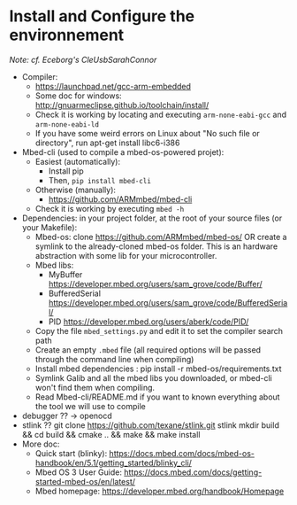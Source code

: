 
# Install and Configure the environnement

*Note: cf. Eceborg's CleUsbSarahConnor*

* Compiler:
    * https://launchpad.net/gcc-arm-embedded
    * Some doc for windows: http://gnuarmeclipse.github.io/toolchain/install/
    * Check it is working by locating and executing `arm-none-eabi-gcc` and `arm-none-eabi-ld`
    * If you have some weird errors on Linux about "No such file or directory", run apt-get install libc6-i386
* Mbed-cli (used to compile a mbed-os-powered projet):
    * Easiest (automatically):
        * Install pip
        * Then, `pip install mbed-cli`
    * Otherwise (manually):
        * https://github.com/ARMmbed/mbed-cli
    * Check it is working by executing `mbed -h`
* Dependencies: in your project folder, at the root of your source files (or your Makefile):
    * Mbed-os: clone https://github.com/ARMmbed/mbed-os/ OR create a symlink to the already-cloned mbed-os folder. This is an hardware abstraction with some lib for your microcontroller.
    * Mbed libs:
        * MyBuffer        https://developer.mbed.org/users/sam_grove/code/Buffer/
        * BufferedSerial  https://developer.mbed.org/users/sam_grove/code/BufferedSerial/
        * PID             https://developer.mbed.org/users/aberk/code/PID/
    * Copy the file `mbed_settings.py` and edit it to set the compiler search path
    * Create an empty `.mbed` file (all required options will be passed through the command line when compiling)
    * Install mbed dependencies : pip install -r mbed-os/requirements.txt
    * Symlink Galib and all the mbed libs you downloaded, or mbed-cli won't find them when compiling.
    * Read Mbed-cli/README.md if you want to known everything about the tool we will use to compile
* debugger ?? -> openocd
* stlink ??
    git clone https://github.com/texane/stlink.git stlink
    mkdir build && cd build && cmake .. && make && make install
* More doc:
    * Quick start (blinky): https://docs.mbed.com/docs/mbed-os-handbook/en/5.1/getting_started/blinky_cli/
    * Mbed OS 3 User Guide: https://docs.mbed.com/docs/getting-started-mbed-os/en/latest/
    * Mbed homepage: https://developer.mbed.org/handbook/Homepage
